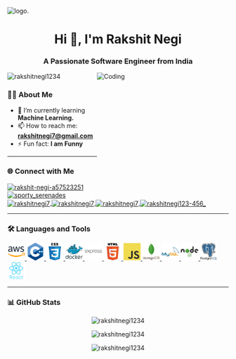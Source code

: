 ![logo](https://github.com/rakshitnegi1234/rakshitnegi1234/blob/main/Blue%20Yellow%20Futuristic%20Virtual%20Technology%20Blog%20Banner%20(1).png).


<h1 align="center">Hi 👋, I'm Rakshit Negi</h1>
<h3 align="center">A Passionate Software Engineer from India</h3>

<img align="right" alt="Coding" width="300" height="270" src="https://media.giphy.com/media/qgQUggAC3Pfv687qPC/giphy.gif">

<p align="left">
  <img src="https://komarev.com/ghpvc/?username=rakshitnegi1234&label=Profile%20views&color=0e75b6&style=flat" alt="rakshitnegi1234" />
</p>

### 👨‍💻 About Me

- 🌱 I’m currently learning **Machine Learning.**
- 📫 How to reach me: **rakshitnegi7@gmail.com**
- ⚡ Fun fact: **I am Funny**

---

### 🌐 Connect with Me

<p align="left">
  <a href="https://linkedin.com/in/rakshit-negi-a57523251" target="blank">
    <img align="center" src="https://raw.githubusercontent.com/rahuldkjain/github-profile-readme-generator/master/src/images/icons/Social/linked-in-alt.svg" alt="rakshit-negi-a57523251" height="30" width="40" />
  </a>
  <a href="https://instagram.com/sporty_serenades" target="blank">
    <img align="center" src="https://raw.githubusercontent.com/rahuldkjain/github-profile-readme-generator/master/src/images/icons/Social/instagram.svg" alt="sporty_serenades" height="30" width="40" />
  </a>
  <a href="https://www.codechef.com/users/rakshitnegi7" target="blank">
    <img align="center" src="https://cdn.jsdelivr.net/npm/simple-icons@3.1.0/icons/codechef.svg" alt="rakshitnegi7" height="30" width="40" />
  </a>
  <a href="https://www.hackerrank.com/rakshitnegi7" target="blank">
    <img align="center" src="https://raw.githubusercontent.com/rahuldkjain/github-profile-readme-generator/master/src/images/icons/Social/hackerrank.svg" alt="rakshitnegi7" height="30" width="40" />
  </a>
  <a href="https://codeforces.com/profile/rakshitnegi7" target="blank">
    <img align="center" src="https://raw.githubusercontent.com/rahuldkjain/github-profile-readme-generator/master/src/images/icons/Social/codeforces.svg" alt="rakshitnegi7" height="30" width="40" />
  </a>
  <a href="https://www.leetcode.com/rakshitnegi123-456_" target="blank">
    <img align="center" src="https://raw.githubusercontent.com/rahuldkjain/github-profile-readme-generator/master/src/images/icons/Social/leet-code.svg" alt="rakshitnegi123-456_" height="30" width="40" />
  </a>
</p>

---

### 🛠️ Languages and Tools

<p align="left">
  <a href="https://aws.amazon.com" target="_blank" rel="noreferrer">
    <img src="https://raw.githubusercontent.com/devicons/devicon/master/icons/amazonwebservices/amazonwebservices-original-wordmark.svg" alt="aws" width="40" height="40"/>
  </a>
  <a href="https://www.w3schools.com/cpp/" target="_blank" rel="noreferrer">
    <img src="https://raw.githubusercontent.com/devicons/devicon/master/icons/cplusplus/cplusplus-original.svg" alt="cplusplus" width="40" height="40"/>
  </a>
  <a href="https://www.w3schools.com/css/" target="_blank" rel="noreferrer">
    <img src="https://raw.githubusercontent.com/devicons/devicon/master/icons/css3/css3-original-wordmark.svg" alt="css3" width="40" height="40"/>
  </a>
  <a href="https://www.docker.com/" target="_blank" rel="noreferrer">
    <img src="https://raw.githubusercontent.com/devicons/devicon/master/icons/docker/docker-original-wordmark.svg" alt="docker" width="40" height="40"/>
  </a>
  <a href="https://expressjs.com" target="_blank" rel="noreferrer">
    <img src="https://raw.githubusercontent.com/devicons/devicon/master/icons/express/express-original-wordmark.svg" alt="express" width="40" height="40"/>
  </a>
  <a href="https://www.w3.org/html/" target="_blank" rel="noreferrer">
    <img src="https://raw.githubusercontent.com/devicons/devicon/master/icons/html5/html5-original-wordmark.svg" alt="html5" width="40" height="40"/>
  </a>
  <a href="https://developer.mozilla.org/en-US/docs/Web/JavaScript" target="_blank" rel="noreferrer">
    <img src="https://raw.githubusercontent.com/devicons/devicon/master/icons/javascript/javascript-original.svg" alt="javascript" width="40" height="40"/>
  </a>
  <a href="https://www.mongodb.com/" target="_blank" rel="noreferrer">
    <img src="https://raw.githubusercontent.com/devicons/devicon/master/icons/mongodb/mongodb-original-wordmark.svg" alt="mongodb" width="40" height="40"/>
  </a>
  <a href="https://www.mysql.com/" target="_blank" rel="noreferrer">
    <img src="https://raw.githubusercontent.com/devicons/devicon/master/icons/mysql/mysql-original-wordmark.svg" alt="mysql" width="40" height="40"/>
  </a>
  <a href="https://nodejs.org" target="_blank" rel="noreferrer">
    <img src="https://raw.githubusercontent.com/devicons/devicon/master/icons/nodejs/nodejs-original-wordmark.svg" alt="nodejs" width="40" height="40"/>
  </a>
  <a href="https://www.postgresql.org" target="_blank" rel="noreferrer">
    <img src="https://raw.githubusercontent.com/devicons/devicon/master/icons/postgresql/postgresql-original-wordmark.svg" alt="postgresql" width="40" height="40"/>
  </a>
  <a href="https://reactjs.org/" target="_blank" rel="noreferrer">
    <img src="https://raw.githubusercontent.com/devicons/devicon/master/icons/react/react-original-wordmark.svg" alt="react" width="40" height="40"/>
  </a>
</p>

---

### 📊 GitHub Stats

<p align="center">
  <img src="https://github-readme-stats.vercel.app/api/top-langs?username=rakshitnegi1234&show_icons=true&locale=en&layout=compact" alt="rakshitnegi1234" />
</p>

<p align="center">
  <img src="https://github-readme-stats.vercel.app/api?username=rakshitnegi1234&show_icons=true&locale=en" alt="rakshitnegi1234" />
</p>

<p align="center">
  <img src="https://github-readme-streak-stats.herokuapp.com/?user=rakshitnegi1234&" alt="rakshitnegi1234" />
</p>
